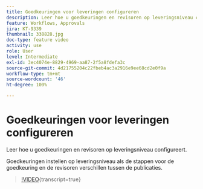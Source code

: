 ```yaml
---
title: Goedkeuringen voor leveringen configureren
description: Leer hoe u goedkeuringen en revisoren op leveringsniveau configureert.
feature: Workflows, Approvals
jira: KT-9339
thumbnail: 338828.jpg
doc-type: feature video
activity: use
role: User
level: Intermediate
exl-id: 3ec4074e-8829-4969-aa87-2f5a8fdefa3c
source-git-commit: 4d21755204c22fbeb4ac3a2916e9ee68cd2e0f9a
workflow-type: tm+mt
source-wordcount: '46'
ht-degree: 100%

---
```


# Goedkeuringen voor leveringen configureren 

Leer hoe u goedkeuringen en revisoren op leveringsniveau configureert.  

Goedkeuringen instellen op leveringsniveau als de stappen voor de goedkeuring en de revisoren verschillen tussen de publicaties.

>[!VIDEO](https://video.tv.adobe.com/v/338828?quality=12&learn=on){transcript=true}
